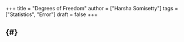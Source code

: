 +++
title = "Degrees of Freedom"
author = ["Harsha Somisetty"]
tags = ["Statistics", "Error"]
draft = false
+++

##  {#}